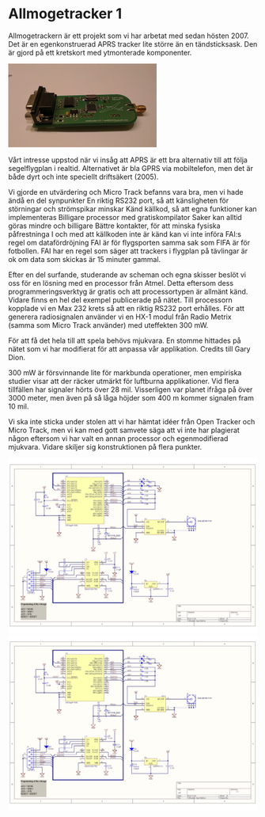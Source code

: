 Allmogetracker 1
================

Allmogetrackern är ett projekt som vi har arbetat med sedan hösten 2007. 
Det är en egenkonstruerad APRS tracker lite större än en tändsticksask. Den är gjord 
på ett kretskort med ytmonterade komponenter.

<a href="img/almtracker1.1x600.jpg"><img src="img/almtracker1.1x600.jpg" width="300px"></a>

Vårt intresse uppstod när vi insåg att APRS är ett bra alternativ till att följa segelflygplan 
i realtid. Alternativet är bla GPRS via mobiltelefon, men det är både dyrt och inte speciellt 
driftsäkert (2005). 

Vi gjorde en utvärdering och Micro Track befanns vara bra, men vi hade ändå en del synpunkter
En riktig RS232 port, så att känsligheten för störningar och strömspikar minskar Känd källkod, 
så att egna funktioner kan implementeras Billigare processor med gratiskompilator Saker kan 
alltid göras mindre och billigare Bättre kontakter, för att minska fysiska påfrestninga I och med 
att källkoden inte är känd kan vi inte införa FAI:s regel om datafördröjning FAI är för flygsporten 
samma sak som FIFA är för fotbollen. FAI har en regel som säger att trackers i flygplan på tävlingar 
är ok om data som skickas är 15 minuter gammal.

Efter en del surfande, studerande av scheman och egna skisser beslöt vi oss för en lösning med en 
processor från Atmel. Detta eftersom dess programmeringsverktyg är gratis och att processortypen är 
allmänt känd. Vidare finns en hel del exempel publicerade på nätet. Till processorn kopplade vi en 
Max 232 krets så att en riktig RS232 port erhålles. För att generera radiosignalen använder vi en
 HX-1 modul från Radio Metrix (samma som Micro Track använder) med uteffekten 300 mW.

För att få det hela till att spela behövs mjukvara. En stomme hittades på nätet som vi har modifierat 
för att anpassa vår applikation. Credits till Gary Dion.

300 mW är försvinnande lite för markbunda operationer, men empiriska studier visar att der räcker utmärkt 
för luftburna applikationer. Vid flera tillfällen har signaler hörts över 28 mil. Visserligen var planet 
ifråga på över 3000 meter, men även på så låga höjder som 400 m kommer signalen fram 10 mil.

Vi ska inte sticka under stolen att vi har hämtat idéer från Open Tracker och Micro Track, men vi kan med gott 
samvete säga att vi inte har plagierat någon eftersom vi har valt en annan processor och egenmodifierad 
mjukvara. Vidare skiljer sig konstruktionen på flera punkter.

<a href="img/almtracker_1_schematic_1_1.jpg"><img src="img/almtracker_1_schematic_1_1.jpg" width="600px"></a>
<a href="img/almtracker_1_schematic_1_2.jpg"><img src="img/almtracker_1_schematic_1_1.jpg" width="600px"></a>


